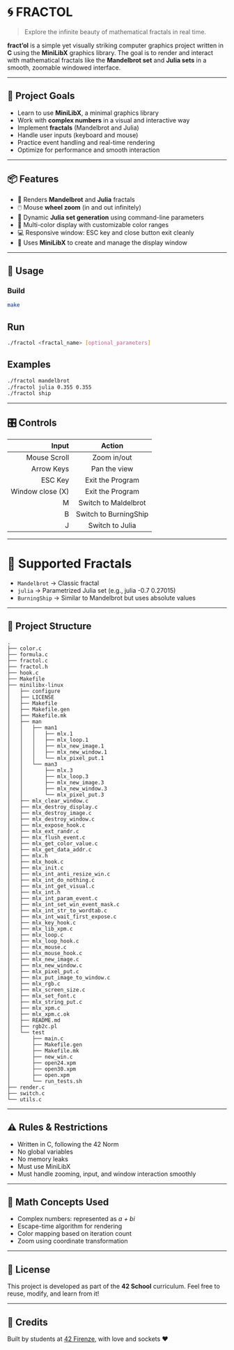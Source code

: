 # 🌀 FRACTOL

> Explore the infinite beauty of mathematical fractals in real time.

**fract’ol** is a simple yet visually striking computer graphics project written in **C** using the **MiniLibX** graphics library. The goal is to render and interact with mathematical fractals like the **Mandelbrot set** and **Julia sets** in a smooth, zoomable windowed interface.

---

## 📌 Project Goals

- Learn to use **MiniLibX**, a minimal graphics library
- Work with **complex numbers** in a visual and interactive way
- Implement **fractals** (Mandelbrot and Julia)
- Handle user inputs (keyboard and mouse)
- Practice event handling and real-time rendering
- Optimize for performance and smooth interaction

---

## 📦 Features

- 🧠 Renders **Mandelbrot** and **Julia** fractals
- 🖱️ Mouse **wheel zoom** (in and out infinitely)
- 🧮 Dynamic **Julia set generation** using command-line parameters
- 🎨 Multi-color display with customizable color ranges
- 💻 Responsive window: ESC key and close button exit cleanly
- 📸 Uses **MiniLibX** to create and manage the display window

---

## 🚀 Usage

### Build

```bash
make
```

## Run
```bash
./fractol <fractal_name> [optional_parameters]
```

## Examples
```bash
./fractol mandelbrot
./fractol julia 0.355 0.355
./fractol ship
```

---

## 🎛️ Controls

| Input            | Action                |
|-----------------:|:---------------------:|
| Mouse Scroll     | Zoom in/out           |
| Arrow Keys       | Pan the view          |
| ESC Key          | Exit the Program      |
| Window close (X) | Exit the Program      |
| M                | Switch to Maldelbrot  |
| B                | Switch to BurningShip |
| J                | Switch to Julia       |


---

# 🔧 Supported Fractals

- `Mandelbrot` -> Classic fractal
- `julia` -> Parametrized Julia set (e.g., julia -0.7 0.27015)
- `BurningShip` -> Similar to Mandelbrot but uses absolute values

---

## 📁 Project Structure

```text
.
├── color.c
├── formula.c
├── fractol.c
├── fractol.h
├── hook.c
├── Makefile
├── minilibx-linux
│   ├── configure
│   ├── LICENSE
│   ├── Makefile
│   ├── Makefile.gen
│   ├── Makefile.mk
│   ├── man
│   │   ├── man1
│   │   │   ├── mlx.1
│   │   │   ├── mlx_loop.1
│   │   │   ├── mlx_new_image.1
│   │   │   ├── mlx_new_window.1
│   │   │   └── mlx_pixel_put.1
│   │   └── man3
│   │       ├── mlx.3
│   │       ├── mlx_loop.3
│   │       ├── mlx_new_image.3
│   │       ├── mlx_new_window.3
│   │       └── mlx_pixel_put.3
│   ├── mlx_clear_window.c
│   ├── mlx_destroy_display.c
│   ├── mlx_destroy_image.c
│   ├── mlx_destroy_window.c
│   ├── mlx_expose_hook.c
│   ├── mlx_ext_randr.c
│   ├── mlx_flush_event.c
│   ├── mlx_get_color_value.c
│   ├── mlx_get_data_addr.c
│   ├── mlx.h
│   ├── mlx_hook.c
│   ├── mlx_init.c
│   ├── mlx_int_anti_resize_win.c
│   ├── mlx_int_do_nothing.c
│   ├── mlx_int_get_visual.c
│   ├── mlx_int.h
│   ├── mlx_int_param_event.c
│   ├── mlx_int_set_win_event_mask.c
│   ├── mlx_int_str_to_wordtab.c
│   ├── mlx_int_wait_first_expose.c
│   ├── mlx_key_hook.c
│   ├── mlx_lib_xpm.c
│   ├── mlx_loop.c
│   ├── mlx_loop_hook.c
│   ├── mlx_mouse.c
│   ├── mlx_mouse_hook.c
│   ├── mlx_new_image.c
│   ├── mlx_new_window.c
│   ├── mlx_pixel_put.c
│   ├── mlx_put_image_to_window.c
│   ├── mlx_rgb.c
│   ├── mlx_screen_size.c
│   ├── mlx_set_font.c
│   ├── mlx_string_put.c
│   ├── mlx_xpm.c
│   ├── mlx_xpm.c.ok
│   ├── README.md
│   ├── rgb2c.pl
│   └── test
│       ├── main.c
│       ├── Makefile.gen
│       ├── Makefile.mk
│       ├── new_win.c
│       ├── open24.xpm
│       ├── open30.xpm
│       ├── open.xpm
│       └── run_tests.sh
├── render.c
├── switch.c
└── utils.c

```

---

## ⚠️ Rules & Restrictions

- Written in C, following the 42 Norm
- No global variables
- No memory leaks
- Must use MiniLibX
- Must handle zooming, input, and window interaction smoothly

---

## 🧠 Math Concepts Used

- Complex numbers: represented as *a + bi*
- Escape-time algorithm for rendering
- Color mapping based on iteration count
- Zoom using coordinate transformation

---

## 📄 License

This project is developed as part of the **42 School** curriculum. Feel free to reuse, modify, and learn from it!

---

## 🙌 Credits

Built by students at [42 Firenze](https://42firenze.it), with love and sockets ❤️
